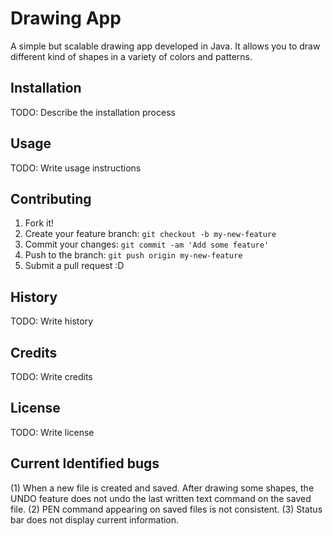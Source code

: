 # Drawing App

A simple but scalable drawing app developed in Java. 
It allows you to draw different kind of shapes in a variety of colors and patterns. 

## Installation
TODO: Describe the installation process
 

## Usage

TODO: Write usage instructions

## Contributing

1. Fork it!
2. Create your feature branch: `git checkout -b my-new-feature`
3. Commit your changes: `git commit -am 'Add some feature'`
4. Push to the branch: `git push origin my-new-feature`
5. Submit a pull request :D

## History

TODO: Write history

## Credits

TODO: Write credits

## License

TODO: Write license

## Current Identified bugs
(1) When a new file is created and saved. After drawing some shapes, the UNDO feature does not undo the last written
    text command on the saved file.
(2) PEN command appearing on saved files is not consistent.
(3) Status bar does not display current information.

